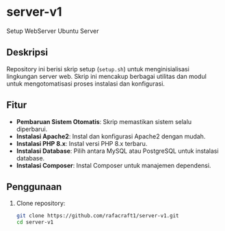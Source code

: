 # server-v1

Setup WebServer Ubuntu Server

## Deskripsi
Repository ini berisi skrip setup (`setup.sh`) untuk menginisialisasi lingkungan server web. Skrip ini mencakup berbagai utilitas dan modul untuk mengotomatisasi proses instalasi dan konfigurasi.

## Fitur
- **Pembaruan Sistem Otomatis**: Skrip memastikan sistem selalu diperbarui.
- **Instalasi Apache2**: Instal dan konfigurasi Apache2 dengan mudah.
- **Instalasi PHP 8.x**: Instal versi PHP 8.x terbaru.
- **Instalasi Database**: Pilih antara MySQL atau PostgreSQL untuk instalasi database.
- **Instalasi Composer**: Instal Composer untuk manajemen dependensi.

## Penggunaan
1. Clone repository:
   ```bash
   git clone https://github.com/rafacraft1/server-v1.git
   cd server-v1
